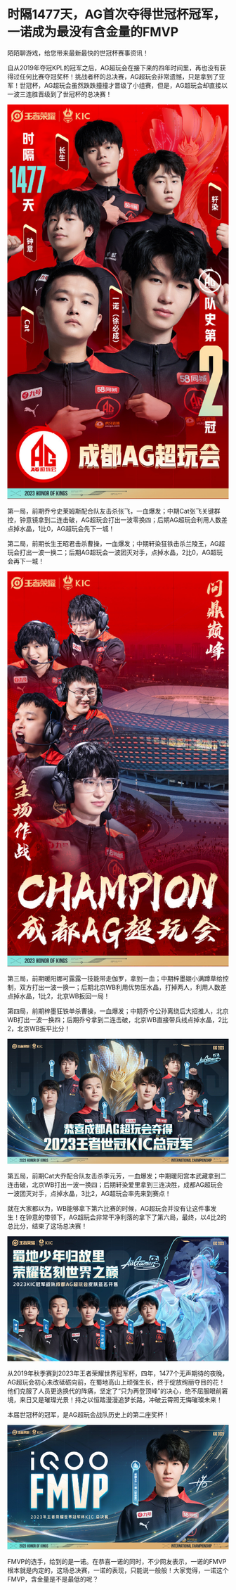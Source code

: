 # 时隔1477天，AG首次夺得世冠杯冠军，一诺成为最没有含金量的FMVP

陌陌聊游戏，给您带来最新最快的世冠杯赛事资讯！

自从2019年夺冠KPL的冠军之后，AG超玩会在接下来的四年时间里，再也没有获得过任何比赛夺冠奖杯！挑战者杯的总决赛，AG超玩会非常遗憾，只是拿到了亚军！世冠杯，AG超玩会虽然跌跌撞撞才晋级了小组赛，但是，AG超玩会却直接以一波三连胜晋级到了世冠杯的总决赛！

![b9fbe7ca88890eb7ac2dd3a909e4e930.jpg](https://raw.githubusercontent.com/qqhsx/qqnews_image/main/2023/12/30/时隔1477天，AG首次夺得世冠杯冠军，一诺成为最没有含金量的FMVP/b9fbe7ca88890eb7ac2dd3a909e4e930.jpg)

第一局，前期乔兮史莱姆斯配合队友击杀张飞，一血爆发；中期Cat张飞关键群控，钟意镜拿到二连击破，AG超玩会打出一波零换四；后期AG超玩会利用人数差点掉水晶，1比0，AG超玩会先下一城！

第二局，前期长生王昭君击杀曹操，一血爆发；中期轩染狂铁击杀兰陵王，AG超玩会打出一波一换二；后期AG超玩会一波团灭对手，点掉水晶，2比0，AG超玩会再下一城！

![37f85c53af85dfccc77643d5e51e7b1c.jpg](https://raw.githubusercontent.com/qqhsx/qqnews_image/main/2023/12/30/时隔1477天，AG首次夺得世冠杯冠军，一诺成为最没有含金量的FMVP/37f85c53af85dfccc77643d5e51e7b1c.jpg)

第三局，前期暖阳娜可露露一技能带走伽罗，拿到一血；中期梓墨姬小满蹲草给控制，双方打出一波一换一；后期北京WB利用优势压水晶，打掉两人，利用人数差点掉水晶，1比2，北京WB扳回一局！

第四局，前期梓墨狂铁单杀曹操，一血爆发；中期乔兮公孙离绕后大招推人，北京WB打出一波一换四；后期乔兮拿到二连击破，北京WB直接带兵线点掉水晶，2比2，北京WB扳平比分！

![8cf80bcd4629181fcb8c722e80a2ad65.jpg](https://raw.githubusercontent.com/qqhsx/qqnews_image/main/2023/12/30/时隔1477天，AG首次夺得世冠杯冠军，一诺成为最没有含金量的FMVP/8cf80bcd4629181fcb8c722e80a2ad65.jpg)

第五局，前期Cat大乔配合队友击杀李元芳，一血爆发；中期暖阳宫本武藏拿到二连击破，北京WB打出一波一换四；后期轩染爱里拿到三连决胜，成都AG超玩会一波团灭对手，点掉水晶，3比2，AG超玩会率先来到赛点！

就在大家都以为，WB能够拿下第六比赛的时候，AG超玩会并没有让这件事发生！在钟意的带领下，AG超玩会非常干净利落的拿下了第六局，最终，以4比2的总比分，结束了这场总决赛！

![8c9b6566f02c4b251085034a3ee5d1a0.jpg](https://raw.githubusercontent.com/qqhsx/qqnews_image/main/2023/12/30/时隔1477天，AG首次夺得世冠杯冠军，一诺成为最没有含金量的FMVP/8c9b6566f02c4b251085034a3ee5d1a0.jpg)

从2019年秋季赛到2023年王者荣耀世界冠军杯，四年，1477个无声期待的夜晚，AG超玩会初心未改砥砺向前，在蜀地高山上顽强生长，终于绽放绚丽夺目的花！他们克服了人员更迭换代的阵痛，坚定了“只为再登顶峰”的决心，绝不屈服眼前窘境，来日又是璀璨光景！持之以恒踏漫漫追梦长路，冲破云霄照无悔璀璨未来！

本届世冠杯的冠军，是AG超玩会战队历史上的第二座奖杯！

![ae03daa531343fbeeb1648517ea0202d.jpg](https://raw.githubusercontent.com/qqhsx/qqnews_image/main/2023/12/30/时隔1477天，AG首次夺得世冠杯冠军，一诺成为最没有含金量的FMVP/ae03daa531343fbeeb1648517ea0202d.jpg)

FMVP的选手，给到的是一诺。在恭喜一诺的同时，不少网友表示，一诺的FMVP根本就是内定的，这场总决赛，一诺的表现，只能说一般般！大家觉得，一诺这个FMVP，含金量是不是最低的呢？

